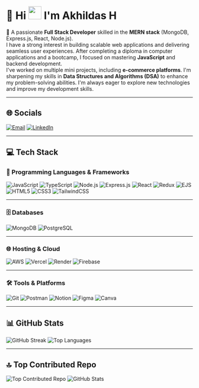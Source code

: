 #  💫 Hi <img src="https://media.giphy.com/media/hvRJCLFzcasrR4ia7z/giphy.gif" width="35"> I'm Akhildas H


👋 A passionate **Full Stack Developer** skilled in the **MERN stack** (MongoDB, Express.js, React, Node.js).  
I have a strong interest in building scalable web applications and delivering seamless user experiences. After completing a diploma in computer applications and a bootcamp, I focused on mastering **JavaScript** and backend development.  
I've worked on multiple mini projects, including **e-commerce platforms**. I'm sharpening my skills in **Data Structures and Algorithms (DSA)** to enhance my problem-solving abilities. I'm always eager to explore new technologies and improve my development skills.  

---

## 🌐 Socials

[![Email](https://img.shields.io/badge/Email-D14836?logo=gmail&logoColor=white)](mailto:akhildas675@gmail.com)  [![LinkedIn](https://img.shields.io/badge/LinkedIn-0A66C2?logo=linkedin&logoColor=white)](https://linkedin.com/in/akhildas675) 

---

## 💻 Tech Stack

### 🚀 Programming Languages & Frameworks

![JavaScript](https://img.shields.io/badge/JavaScript-0d1117?style=for-the-badge&logo=javascript&logoColor=F7DF1E)  ![TypeScript](https://img.shields.io/badge/TypeScript-0d1117?style=for-the-badge&logo=typescript&logoColor=white)  ![Node.js](https://img.shields.io/badge/Node.js-0d1117?style=for-the-badge&logo=node.js&logoColor=green)  ![Express.js](https://img.shields.io/badge/Express.js-0d1117?style=for-the-badge&logo=express&logoColor=white)  ![React](https://img.shields.io/badge/React-0d1117?style=for-the-badge&logo=react&logoColor=61DAFB)  ![Redux](https://img.shields.io/badge/Redux-0d1117?style=for-the-badge&logo=redux&logoColor=white)  ![EJS](https://img.shields.io/badge/EJS-0d1117?style=for-the-badge&logo=ejs&logoColor=white)  ![HTML5](https://img.shields.io/badge/HTML5-0d1117?style=for-the-badge&logo=html5&logoColor=white)  ![CSS3](https://img.shields.io/badge/CSS3-0d1117?style=for-the-badge&logo=css3&logoColor=white)  ![TailwindCSS](https://img.shields.io/badge/TailwindCSS-0d1117?style=for-the-badge&logo=tailwind-css&logoColor=white)

---

### 🗄️ Databases

![MongoDB](https://img.shields.io/badge/MongoDB-0d1117?style=for-the-badge&logo=mongodb&logoColor=47A248)  ![PostgreSQL](https://img.shields.io/badge/PostgreSQL-0d1117?style=for-the-badge&logo=postgresql&logoColor=white)

---

### 🌐 Hosting & Cloud

![AWS](https://img.shields.io/badge/AWS-0d1117?style=for-the-badge&logo=amazon-aws&logoColor=white)  ![Vercel](https://img.shields.io/badge/Vercel-0d1117?style=for-the-badge&logo=vercel&logoColor=white)  ![Render](https://img.shields.io/badge/Render-0d1117?style=for-the-badge&logo=render&logoColor=white)  ![Firebase](https://img.shields.io/badge/Firebase-0d1117?style=for-the-badge&logo=firebase&logoColor=FFCA28)

---

### 🛠️ Tools & Platforms

![Git](https://img.shields.io/badge/Git-0d1117?style=for-the-badge&logo=git&logoColor=white)  ![Postman](https://img.shields.io/badge/Postman-0d1117?style=for-the-badge&logo=postman&logoColor=white)  ![Notion](https://img.shields.io/badge/Notion-0d1117?style=for-the-badge&logo=notion&logoColor=white)  ![Figma](https://img.shields.io/badge/Figma-0d1117?style=for-the-badge&logo=figma&logoColor=white)  ![Canva](https://img.shields.io/badge/Canva-0d1117?style=for-the-badge&logo=canva&logoColor=white)

---

## 📊 GitHub Stats

![GitHub Streak](https://nirzak-streak-stats.vercel.app/?user=akhildas675&theme=transparent&hide_border=true)  ![Top Languages](https://github-readme-stats.vercel.app/api/top-langs/?username=akhildas675&theme=transparent&hide_border=true&layout=compact)

---

## 🔝 Top Contributed Repo

![Top Contributed Repo](https://github-contributor-stats.vercel.app/api?username=akhildas675&limit=5&theme=transparent&combine_all_yearly_contributions=true)  ![GitHub Stats](https://github-readme-stats.vercel.app/api?username=akhildas675&theme=transparent&hide_border=true)
